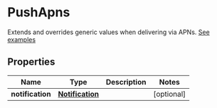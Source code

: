 

# PushApns

Extends and overrides generic values when delivering via APNs. [See examples](https://www.ably.io/documentation/general/push/publish#payload-structure)

## Properties

| Name | Type | Description | Notes |
|------------ | ------------- | ------------- | -------------|
|**notification** | [**Notification**](Notification.md) |  |  [optional] |



